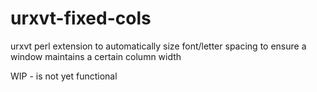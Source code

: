 # urxvt-fixed-cols
urxvt perl extension to automatically size font/letter spacing to ensure a window maintains a certain column width

WIP - is not yet functional
